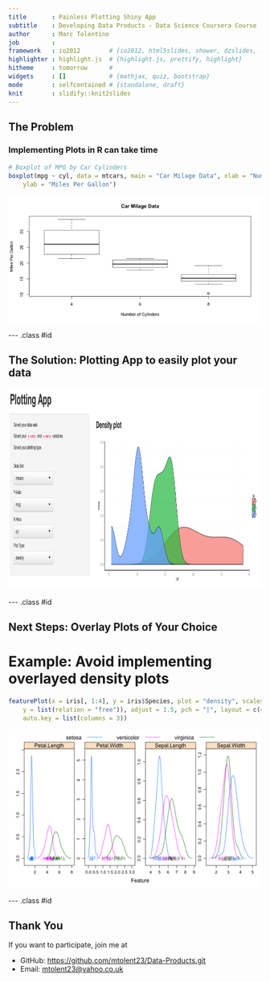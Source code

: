 ```yaml
---
title       : Painless Plotting Shiny App
subtitle    : Developing Data Products - Data Science Coursera Course
author      : Marc Tolentino
job         : 
framework   : io2012        # {io2012, html5slides, shower, dzslides, ...}
highlighter : highlight.js  # {highlight.js, prettify, highlight}
hitheme     : tomorrow      # 
widgets     : []            # {mathjax, quiz, bootstrap}
mode        : selfcontained # {standalone, draft}
knit        : slidify::knit2slides
---
```


## The Problem
### Implementing Plots in R can take time

```r
# Boxplot of MPG by Car Cylinders
boxplot(mpg ~ cyl, data = mtcars, main = "Car Milage Data", xlab = "Number of Cylinders", 
    ylab = "Miles Per Gallon")
```

![plot of chunk unnamed-chunk-1](figure/unnamed-chunk-1.png) 


--- .class #id 

## The Solution: Plotting App to easily plot your data

<img src="assets/img/app_image.png" width="1000px" height="400px"/>

--- .class #id 

## Next Steps: Overlay Plots of Your Choice



# Example: Avoid implementing overlayed density plots

```r
featurePlot(x = iris[, 1:4], y = iris$Species, plot = "density", scales = list(x = list(relation = "free"), 
    y = list(relation = "free")), adjust = 1.5, pch = "|", layout = c(4, 1), 
    auto.key = list(columns = 3))
```

![plot of chunk unnamed-chunk-3](figure/unnamed-chunk-3.png) 


--- .class #id 

## Thank You

If you want to participate, join me at
* GitHub: https://github.com/mtolent23/Data-Products.git
* Email: mtolent23@yahoo.co.uk

